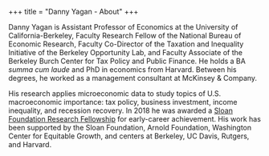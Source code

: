 +++
title = "Danny Yagan - About"
+++

Danny Yagan is Assistant Professor of Economics at the University of California-Berkeley, Faculty Research Fellow of the National Bureau of Economic Research, Faculty Co-Director of the Taxation and Inequality Initiative of the Berkeley Opportunity Lab, and Faculty Associate of the Berkeley Burch Center for Tax Policy and Public Finance. He holds a BA *summa cum laude* and PhD in economics from Harvard. Between his degrees, he worked as a management consultant at McKinsey & Company. 

His research applies microeconomic data to study topics of U.S. macroeconomic importance: tax policy, business investment, income inequality, and recession recovery. In 2018 he was awarded a <a href="https://sloan.org/fellowships/2018-Fellows" target="_blank">Sloan Foundation Research Fellowship</a> for early-career achievement. His work has been supported by the Sloan Foundation, Arnold Foundation, Washington Center for Equitable Growth, and centers at Berkeley, UC Davis, Rutgers, and Harvard.
